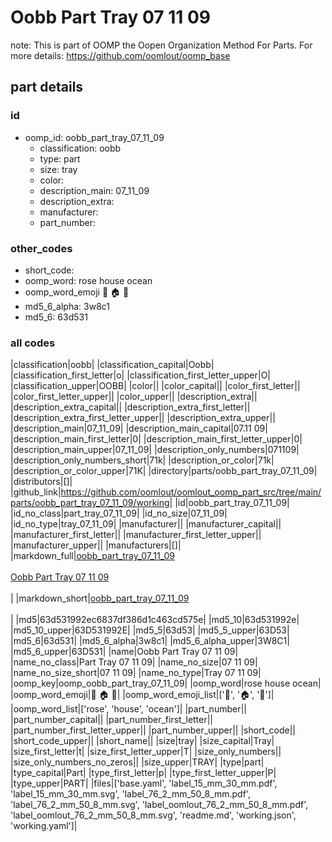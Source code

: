 # Oobb Part Tray 07 11 09  

note: This is part of OOMP the Oopen Organization Method For Parts. For more details: https://github.com/oomlout/oomp_base

##  part details





### id
* oomp_id: oobb_part_tray_07_11_09
  * classification: oobb
  * type: part
  * size: tray
  * color: 
  * description_main: 07_11_09
  * description_extra: 
  * manufacturer: 
  * part_number: 

### other_codes
* short_code: 
* oomp_word: rose house ocean
* oomp_word_emoji :rose: :house: :ocean:
* md5_6_alpha: 3w8c1
* md5_6: 63d531

### all codes 
|classification|oobb|
|classification_capital|Oobb|
|classification_first_letter|o|
|classification_first_letter_upper|O|
|classification_upper|OOBB|
|color||
|color_capital||
|color_first_letter||
|color_first_letter_upper||
|color_upper||
|description_extra||
|description_extra_capital||
|description_extra_first_letter||
|description_extra_first_letter_upper||
|description_extra_upper||
|description_main|07_11_09|
|description_main_capital|07.11 09|
|description_main_first_letter|0|
|description_main_first_letter_upper|0|
|description_main_upper|07_11_09|
|description_only_numbers|071109|
|description_only_numbers_short|71k|
|description_or_color|71k|
|description_or_color_upper|71K|
|directory|parts/oobb_part_tray_07_11_09|
|distributors|[]|
|github_link|https://github.com/oomlout/oomlout_oomp_part_src/tree/main/parts/oobb_part_tray_07_11_09/working|
|id|oobb_part_tray_07_11_09|
|id_no_class|part_tray_07_11_09|
|id_no_size|07_11_09|
|id_no_type|tray_07_11_09|
|manufacturer||
|manufacturer_capital||
|manufacturer_first_letter||
|manufacturer_first_letter_upper||
|manufacturer_upper||
|manufacturers|[]|
|markdown_full|[oobb_part_tray_07_11_09](https://github.com/oomlout/oomlout_oomp_part_src/tree/main/parts/oobb_part_tray_07_11_09/working)<br>[](https://github.com/oomlout/oomlout_oomp_part_src/tree/main/parts/oobb_part_tray_07_11_09/working)<br>[Oobb Part Tray 07 11 09](https://github.com/oomlout/oomlout_oomp_part_src/tree/main/parts/oobb_part_tray_07_11_09/working)<br><br>|
|markdown_short|[oobb_part_tray_07_11_09](https://github.com/oomlout/oomlout_oomp_part_src/tree/main/parts/oobb_part_tray_07_11_09/working)<br><br>|
|md5|63d531992ec6837df386d1c463cd575e|
|md5_10|63d531992e|
|md5_10_upper|63D531992E|
|md5_5|63d53|
|md5_5_upper|63D53|
|md5_6|63d531|
|md5_6_alpha|3w8c1|
|md5_6_alpha_upper|3W8C1|
|md5_6_upper|63D531|
|name|Oobb Part Tray 07 11 09|
|name_no_class|Part Tray 07 11 09|
|name_no_size|07 11 09|
|name_no_size_short|07 11 09|
|name_no_type|Tray 07 11 09|
|oomp_key|oomp_oobb_part_tray_07_11_09|
|oomp_word|rose house ocean|
|oomp_word_emoji|:rose: :house: :ocean:|
|oomp_word_emoji_list|[':rose:', ':house:', ':ocean:']|
|oomp_word_list|['rose', 'house', 'ocean']|
|part_number||
|part_number_capital||
|part_number_first_letter||
|part_number_first_letter_upper||
|part_number_upper||
|short_code||
|short_code_upper||
|short_name||
|size|tray|
|size_capital|Tray|
|size_first_letter|t|
|size_first_letter_upper|T|
|size_only_numbers||
|size_only_numbers_no_zeros||
|size_upper|TRAY|
|type|part|
|type_capital|Part|
|type_first_letter|p|
|type_first_letter_upper|P|
|type_upper|PART|
|files|['base.yaml', 'label_15_mm_30_mm.pdf', 'label_15_mm_30_mm.svg', 'label_76_2_mm_50_8_mm.pdf', 'label_76_2_mm_50_8_mm.svg', 'label_oomlout_76_2_mm_50_8_mm.pdf', 'label_oomlout_76_2_mm_50_8_mm.svg', 'readme.md', 'working.json', 'working.yaml']|

